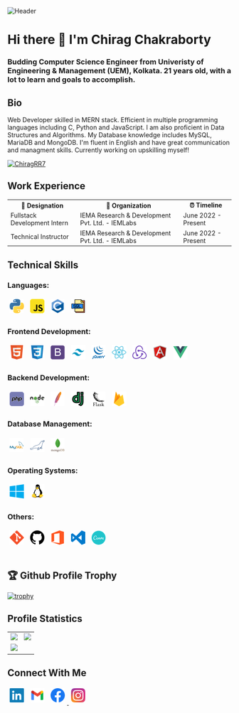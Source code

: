 ![Header](https://raw.githubusercontent.com/halfrost/halfrost/master/icons/header_.png)
# Hi there 👋 I'm Chirag Chakraborty
### Budding Computer Science Engineer from Univeristy of Engineering & Management (UEM), Kolkata. 21 years old, with a lot to learn and goals to accomplish.

## Bio

Web Developer skilled in MERN stack. Efficient in multiple programming languages including C, Python and JavaScript. I am also proficient in Data Structures and Algorithms. My Database knowledge includes MySQL, MariaDB and MongoDB. I'm fluent in English and have great communication and managment skills. Currently working on upskilling myself!

<p align="left"> <a href="https://twitter.com/ChiragRR7" target="_blank"><img src="https://img.shields.io/twitter/follow/ChiragRR7?logo=twitter&style=for-the-badge" alt="ChiragRR7" /></a> </p>

<table style="width: 100%; border: none;">
  <h2> Work Experience </h2>
  <tr>
    <th> 💼 Designation </th>
    <th> 🏢 Organization </th>
    <th> ⏰ Timeline </th>
  </tr>
  <tr>
    <td> Fullstack Development Intern </td>
    <td> IEMA Research & Development Pvt. Ltd. - IEMLabs </td>
    <td> June 2022 - Present </td>
  </tr>
  <tr>
    <td> Technical Instructor </td>
    <td> IEMA Research & Development Pvt. Ltd. - IEMLabs </td>
    <td> June 2022 - Present </td>
  </tr>
</table>

## Technical Skills

### Languages:

<div>
    <img src="img/python.png" style="margin: 5px;">
    <img src="img/javascript.png" style="margin: 5px;">
    <img src="img/c.png" style="margin: 5px;">
    <img src="img/sql.png" style="margin: 5px;">
</div>

### Frontend Development:

<div>
    <img src="img/html.png" style="margin: 5px;">
    <img src="img/css3.png" style="margin: 5px;">
    <img src="img/bootstrap.png" style="margin: 5px">
    <img src="img/tailwind.png" style="margin: 5px">
    <img src="img/jquery.png" style="margin: 5px">
    <img src="img/react.png" style="margin: 5px">
    <img src="img/redux.png" style="margin: 5px">
    <img src="img/angularjs.png" style="margin: 5px">
    <img src="img/vue.png" style="margin: 5px"> 
</div>

### Backend Development:

<div>
    <img src="img/php.png" style="margin: 5px;">
    <img src="img/nodejs.png" style="margin: 5px;">
    <img src="img/apache.png" style="margin: 5px">
    <img src="img/django.png" style="margin: 5px">
    <img src="img/flask.png" style="margin: 5px">
    <img src="img/firebase.png" style="margin: 5px">
</div>

### Database Management:

<div>
    <img src="img/mysql.png" style="margin: 5px;">
    <img src="img/mariadb.png" style="margin: 5px;">
    <img src="img/mongodb.png" style="margin: 5px">
</div>

### Operating Systems:

<div>
    <img src="img/windows.png" style="margin: 5px;">
    <img src="img/linux.png" style="margin: 5px;">
</div>

### Others:

<div>
    <img src="img/git.png" style="margin: 5px;">
    <img src="img/github.png" style="margin: 5px;">
    <img src="img/office.png" style="margin: 5px;">
    <img src="img/vscode.png" style="margin: 5px;">
    <img src="img/canva.png" style="margin: 5px;">
</div>

<br>

## 🏆 Github Profile Trophy

[![trophy](https://github-profile-trophy.vercel.app/?username=noobchirag69&theme=monokai&margin-w=15&no-bg=true&rank=-B,-?,-C)](https://github.com/ryo-ma/github-profile-trophy)

## Profile Statistics

<table>
  <tr>
    <td>
      <img src="https://github-readme-stats.vercel.app/api/?username=noobchirag69&count_private=true&theme=merko&show_icons=true&hide=prs">
    </td>
    <td>
      <img src="https://github-readme-stats.vercel.app/api/top-langs/?username=noobchirag69&layout=compact&theme=merko">
    </td>
  </tr>
  <tr>
    <td>
      <img src="https://github-readme-streak-stats.herokuapp.com/?user=noobchirag69&theme=merko">
    </td>
  </tr>
</table>

## Connect With Me

<p align="left">
<a href="https://www.linkedin.com/in/chirag-chakraborty/"><img src="img/linkedin.png" style="margin: 5px;"></a>
<a href="mailto:chiragchakraborty48@gmail.com"><img src="img/gmail.png" style="margin: 5px;"></a>
<a href="https://www.facebook.com/chirag2k/"><img src="img/facebook.png" style="margin: 5px;">
<a href="https://www.instagram.com/chivalrous_chirag/"><img src="img/instagram.png" style="margin: 5px;"></a>
</p>